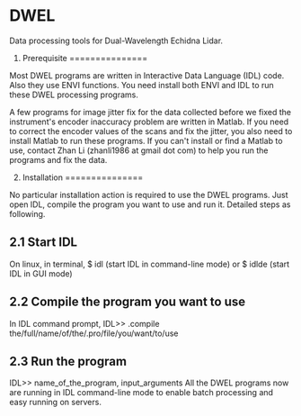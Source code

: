 DWEL
====

Data processing tools for Dual-Wavelength Echidna Lidar.

1. Prerequisite
===============

Most DWEL programs are written in Interactive Data Language (IDL) code. Also they use ENVI functions. You need install both ENVI and IDL to run these DWEL processing programs. 

A few programs for image jitter fix for the data collected before we fixed the instrument's encoder inaccuracy problem are written in Matlab. If you need to correct the encoder values of the scans and fix the jitter, you also need to install Matlab to run these programs. If you can't install or find a Matlab to use, contact Zhan Li (zhanli1986 at gmail dot com) to help you run the programs and fix the data. 

2. Installation
===============

No particular installation action is required to use the DWEL programs. Just open IDL, compile the program you want to use and run it. Detailed steps as following.

2.1 Start IDL
------------
On linux, in terminal, 
$ idl (start IDL in command-line mode)
or
$ idlde (start IDL in GUI mode)


2.2 Compile the program you want to use
---------------------------------------
In IDL command prompt, 
IDL>> .compile the/full/name/of/the/.pro/file/you/want/to/use

2.3 Run the program
-------------------
IDL>> name_of_the_program, input_arguments
All the DWEL programs now are running in IDL command-line mode to enable batch processing and easy running on servers.


